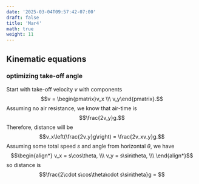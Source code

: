 ```yaml
---
date: '2025-03-04T09:57:42-07:00'
draft: false
title: 'Mar4'
math: true
weight: 11
---
```


## Kinematic equations

### optimizing take-off angle

Start with take-off velocity $v$ with components
$$v = \begin{pmatrix}v_x \\\ v_y\end{pmatrix}.$$
Assuming no air resistance, we know that air-time is
$$\frac{2v_y}g.$$
Therefore, distance will be
$$v_x\left(\frac{2v_y}g\right) = \frac{2v_xv_y}g.$$
Assuming some total speed $s$ and angle from horizontal $\theta$, we have
$$\begin{align*}
v_x = s\cos\theta, \\\
v_y = s\sin\theta, \\\
\end{align*}$$
so distance is
$$\frac{2\cdot s\cos\theta\cdot s\sin\theta}g = $$
